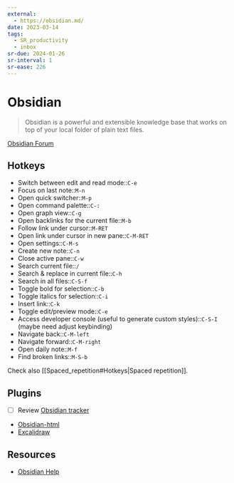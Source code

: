```yaml
---
external:
  - https://obsidian.md/
date: 2023-03-14
tags:
  - SR_productivity
  - inbox
sr-due: 2024-01-26
sr-interval: 1
sr-ease: 226
---
```


# Obsidian

> Obsidian is a powerful and extensible knowledge base that works on top of your
> local folder of plain text files.

[Obsidian Forum](https://forum.obsidian.md/)

## Hotkeys

- Switch between edit and read mode::`C-e`
- Focus on last note::`M-n`
- Open quick switcher::`M-p`
- Open command palette::`C-:`
- Open graph view::`C-g`
- Open backlinks for the current file::`M-b`
- Follow link under cursor::`M-RET`
- Open link under cursor in new pane::`C-M-RET`
- Open settings::`C-M-s`
- Create new note::`C-n`
- Close active pane::`C-w`
- Search current file::`/`
- Search & replace in current file::`C-h`
- Search in all files::`C-S-f`
- Toggle bold for selection::`C-b`
- Toggle italics for selection::`C-i`
- Insert link::`C-k`
- Toggle edit/preview mode::`C-e`
- Access developer console (useful to generate custom styles)::`C-S-I` (maybe need adjust keybinding)
- Navigate back::`C-M-left`
- Navigate forward::`C-M-right`
- Open daily note::`M-f`
- Find broken links::`M-S-b`

Check also [[Spaced_repetition#Hotkeys|Spaced repetition]].

## Plugins

- [ ] Review [Obsidian tracker](https://github.com/pyrochlore/obsidian-tracker)
- [Obsidian-html](https://obsidian-html.github.io/v4/index.html)
- [Excalidraw](https://github.com/zsviczian/obsidian-excalidraw-plugin)

## Resources

- [Obsidian Help](https://help.obsidian.md/)